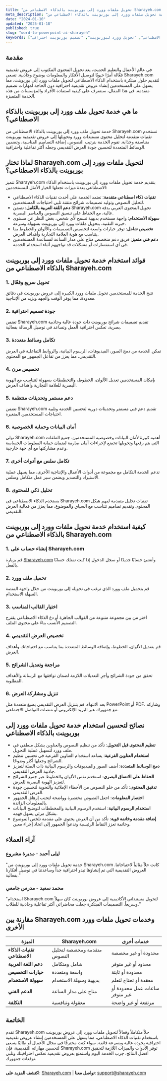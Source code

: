 ```yaml
---
title: "تحويل ملفات وورد إلى بوربوينت بالذكاء الاصطناعي من Sharayeh.com - تصميم عروض تقديمية متقدمة بالعربية"
meta_description: "استخدم خدمة تحويل ملفات وورد إلى بوربوينت بالذكاء الاصطناعي من Sharayeh.com لتحويل مستنداتك إلى عروض تقديمية احترافية بسهولة وسرعة، مع دعم كامل للغة العربية."
date: "2024-01-10"
updated: "2025-01-18"
published: true
slug: "word-to-powerpoint-ai-sharayeh"
keywords: ["تحويل ملف وورد إلى بوربوينت بالذكاء الاصطناعي", "تحويل وورد لبوربوينت", "تصميم بوربوينت احترافي", "Sharayeh.com", "خدمات تحويل العروض", "بوربوينت بالذكاء الاصطناعي"]
---
```


## مقدمة

في عالم الأعمال والتعليم الحديث، يعد تحويل المحتوى المكتوب إلى عروض تقديمية فعّالة أمرًا حيويًا لتوصيل الأفكار والمعلومات بوضوح وجاذبية. تسعى Sharayeh.com لتقديم حلول مبتكرة باستخدام الذكاء الاصطناعي لتحويل ملفات وورد إلى بوربوينت، مما يسهل على المستخدمين إنشاء عروض تقديمية احترافية دون الحاجة لمهارات تصميم متقدمة. في هذا المقال، سنتعرف على كيفية استفادة الأفراد والمؤسسات من هذه الخدمة المتميزة.

## ما هي خدمة تحويل ملف وورد إلى بوربوينت بالذكاء الاصطناعي؟

خدمة تحويل ملف وورد إلى بوربوينت بالذكاء الاصطناعي من Sharayeh.com تستخدم تقنيات متقدمة لتحليل محتوى مستندات وورد وتحويلها إلى عروض تقديمية بوربوينت متناسقة وجذابة. تقوم الخدمة بترتيب النصوص، إضافة التصاميم المناسبة، وتضمين الوسائط المتعددة لتحسين جودة العرض التقديمي وجعله أكثر تفاعلية واحترافية.

## لماذا تختار Sharayeh.com لتحويل ملفات وورد إلى بوربوينت بالذكاء الاصطناعي؟

تتميز Sharayeh.com بتقديم خدمة تحويل ملفات وورد إلى بوربوينت باستخدام الذكاء الاصطناعي بعدة ميزات تجعلها الخيار الأمثل للمستخدمين:

- **تقنيات ذكاء اصطناعي متقدمة**: تعتمد الخدمة على أحدث تقنيات الذكاء الاصطناعي لتحليل النصوص وتوليد تصميمات شرائح متقنة تلبي احتياجات المستخدمين.
- **دعم اللغة العربية بالكامل**: تضمن Sharayeh.com تحويل المحتوى العربي بدقة عالية، مع الحفاظ على تنسيق النصوص والعناصر البصرية.
- **سهولة الاستخدام**: واجهة مستخدم بديهية تسمح لأي شخص، بغض النظر عن مستوى خبرته التقنية، بتحويل ملفات وورد إلى بوربوينت بسهولة وسرعة.
- **تخصيص شامل**: توفر خيارات واسعة لتخصيص التصميمات والألوان والخطوط بما يتناسب مع هوية العلامة التجارية وأهداف العرض.
- **دعم فني متميز**: فريق دعم متخصص متاح على مدار الساعة لمساعدة المستخدمين في أي استفسارات أو مشكلات قد تواجههم أثناء استخدام الخدمة.

## فوائد استخدام خدمة تحويل ملفات وورد إلى بوربوينت بالذكاء الاصطناعي من Sharayeh.com

### 1. **تحويل سريع وفعّال**

تتيح الخدمة للمستخدمين تحويل ملفات وورد الكبيرة إلى عروض بوربوينت في دقائق معدودة، مما يوفر الوقت والجهد ويزيد من الإنتاجية.

### 2. **جودة تصميم احترافية**

تضمن Sharayeh.com تقديم تصميمات شرائح بوربوينت ذات جودة عالية وجاذبية بصرية، تعكس احترافية العمل وتساعد في توصيل الرسالة بفعالية.

### 3. **تكامل وسائط متعددة**

تمكن الخدمة من دمج الصور، الفيديوهات، الرسوم البيانية، والروابط التفاعلية في العرض التقديمي، مما يعزز من تفاعل الجمهور مع المحتوى.

### 4. **تخصيص مرن**

بإمكان المستخدمين تعديل الألوان، الخطوط، والتخطيطات بسهولة لتتناسب مع الهوية البصرية للعلامة التجارية وأهداف العرض.

### 5. **دعم مستمر وتحديثات منتظمة**

تضمن Sharayeh.com تقديم دعم فني مستمر وتحديثات دورية لتحسين الخدمة وتلبية احتياجات المستخدمين المتغيرة.

### 6. **أمان البيانات وحماية الخصوصية**

تولي Sharayeh.com أهمية كبيرة لأمان البيانات وخصوصية المستخدمين. جميع الملفات التي يتم رفعها وتحويلها تخضع لإجراءات أمان صارمة لضمان حماية المعلومات الحساسة وعدم مشاركتها مع أي جهة خارجية.

### 7. **تكامل سلس مع أدوات أخرى**

تدعم الخدمة التكامل مع مجموعة من أدوات الأعمال والإنتاجية الأخرى، مما يسهل عملية الاستيراد والتصدير ويضمن سير عمل متكامل وسلس.

### 8. **تحليل ذكي للمحتوى**

يستخدم الذكاء الاصطناعي في Sharayeh.com تقنيات تحليل متقدمة لفهم هيكل المحتوى وتقديم تصاميم تتناسب مع السياق والموضوع، مما يعزز من فعالية العرض التقديمي.

## كيفية استخدام خدمة تحويل ملفات وورد إلى بوربوينت بالذكاء الاصطناعي من Sharayeh.com

### 1. **إنشاء حساب على Sharayeh.com**

قم بزيارة [Sharayeh.com](https://sharayeh.com) وأنشئ حسابًا جديدًا أو سجل الدخول إذا كنت تمتلك حسابًا بالفعل.

### 2. **تحميل ملف وورد**

قم بتحميل ملف وورد الذي ترغب في تحويله إلى بوربوينت من خلال واجهة المنصة السهلة الاستخدام.

### 3. **اختيار القالب المناسب**

اختر من بين مجموعة متنوعة من القوالب الجاهزة أو دع الذكاء الاصطناعي يقترح التصميم الأنسب بناءً على محتوى الملف.

### 4. **تخصيص العرض التقديمي**

قم بتعديل الألوان، الخطوط، وإضافة الوسائط المتعددة بما يتناسب مع احتياجاتك وأهداف العرض.

### 5. **مراجعة وتعديل الشرائح**

تحقق من جودة الشرائح وأجرِ التعديلات اللازمة لضمان توافقها مع الرسالة والأهداف المطلوبة.

### 6. **تنزيل ومشاركة العرض**

بعد الانتهاء، قم بتنزيل العرض التقديمي بصيغ متعددة مثل PowerPoint أو PDF، وشاركه مع جمهورك عبر البريد الإلكتروني أو منصات التواصل الاجتماعي.

## نصائح لتحسين استخدام خدمة تحويل ملفات وورد إلى بوربوينت بالذكاء الاصطناعي

- **تنظيم المحتوى قبل التحويل**: تأكد من تنظيم النصوص والعناوين بشكل منطقي في ملف وورد لتسهيل عملية التحويل.
- **استخدام العناوين الفرعية**: يساعد استخدام العناوين الفرعية في تحسين تنظيم الشرائح وجعلها أكثر وضوحًا.
- **دمج الوسائط المتعددة**: أضف الصور والفيديوهات والرسوم البيانية ذات الصلة لتعزيز جاذبية العرض التقديمي.
- **الحفاظ على الاتساق البصري**: استخدم نفس الألوان والخطوط عبر جميع الشرائح لتعزيز الهوية البصرية للعرض.
- **تدقيق المحتوى**: تأكد من خلو النصوص من الأخطاء الإملائية والنحوية لتحسين جودة العرض التقديمي.
- **اختصار المعلومات**: اجعل النصوص مختصرة وواضحة لتجنب إرهاق الجمهور بالمعلومات الزائدة.
- **استخدام الرسوم البيانية**: استخدم الرسوم البيانية والمخططات لتوضيح البيانات بشكل مرئي يسهل فهمه.
- **إضافة مقدمة وخاتمة قوية**: تأكد من أن العرض يحتوي على مقدمة تلخص الموضوع وخاتمة تعزز النقاط الرئيسية وتدعوا الجمهور إلى اتخاذ إجراء معين.

## آراء العملاء

### ليلى أحمد - مديرة مشروع
"خدمة تحويل ملفات وورد إلى بوربوينت من Sharayeh.com كانت حلاً مثالياً لاحتياجاتنا. العروض التقديمية التي تم إنشاؤها تبدو احترافية جداً وساعدتنا في توصيل أفكارنا بفعالية."

### محمد سعيد - مدرس جامعي
"استخدام Sharayeh.com لتحويل مستنداتي الأكاديمية إلى عروض بوربوينت كان سهلاً وسريعاً. التصميمات المبتكرة جعلت محاضراتي أكثر تفاعلية وجاذبية للطلاب."

## مقارنة بين Sharayeh.com وخدمات تحويل ملفات وورد الأخرى

| الميزة                     | Sharayeh.com                      | خدمات أخرى                      |
|----------------------------|-----------------------------------|---------------------------------|
| **تقنيات الذكاء الاصطناعي** | متقدمة ومخصصة لتحليل النصوص        | محدودة أو غير مخصصة             |
| **دعم اللغة العربية**      | شامل ومتكامل                      | محدود أو غير متوفر               |
| **خيارات التخصيص**        | واسعة ومتعددة                      | محدودة أو ثابتة                   |
| **سهولة الاستخدام**       | بديهية وسهلة الاستخدام             | معقدة أو تحتاج لتعلم             |
| **الدعم الفني**            | متاح على مدار الساعة              | ساعات عمل محدودة أو غير متوفر      |
| **التكلفة**                | معقولة وتنافسية                   | مرتفعة أو غير واضحة               |

## الخاتمة

تقدم Sharayeh.com حلاً متكاملاً وفعالاً لتحويل ملفات وورد إلى عروض بوربوينت باستخدام تقنيات الذكاء الاصطناعي، مما يسهل على المستخدمين إنشاء عروض تقديمية احترافية بجودة عالية وبسرعة فائقة. سواء كنت محترفًا في مجال الأعمال أو طالبًا يسعى لتحسين مهاراته التقديمية، فإن Sharayeh.com توفر الأدوات والميزات اللازمة لتحقيق أفضل النتائج. جرب الخدمة اليوم واستمتع بعروض تقديمية تعكس احترافيتك وتلبي توقعات جمهورك.

---
**اكتشف المزيد على**: [Sharayeh.com](https://sharayeh.com) | **تواصل معنا**: [support@sharayeh.com](mailto:support@sharayeh.com)

